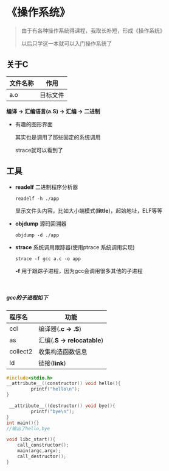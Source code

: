 # 《操作系统》
> 由于有各种操作系统得课程，我取长补短，形成《操作系统》
>
> 以后只学这一本就可以入门操作系统了

## 关于C

| 文件名称 | 作用     |
| -------- | -------- |
| a.o      | 目标文件 |

 **编译 -> 汇编语言(a.S) -> 汇编 -> 二进制**



* 有趣的图形界面

  其实也是调用了那些固定的系统调用
  
  strace就可以看到了
  
  



## 工具

* **readelf**	二进制程序分析器

  ```shell
  readelf -h ./app
  ```

  显示文件头内容，比如大小端模式(**little**)，起始地址，ELF等等

* **objdump** 源码回溯器 

  ```shell
  objdump -d ./app
  ```

* **strace** 	系统调用跟踪器(使用ptrace 系统调用实现)

  ``` shell
  strace -f gcc a.c -o app
  ```

  **-f**	用于跟踪子进程，因为gcc会调用很多其他的子进程

​		

##### gcc的子进程如下

| 程序名   | 功能                        |
| :------- | --------------------------- |
| ccl      | 编译器(**.c -> .S**)        |
| as       | 汇编(**.S -> relocatable**) |
| collect2 | 收集构造函数信息            |
| ld       | 链接(**link**)              |

```c
#include<stdio.h>
__attribute__((constructor)) void hello(){
         printf("hello\n");
}

 __attribute__((destructor)) void bye(){
         printf("bye\n");
}
int main(){}     
//输出了hello,bye

void libc_start(){
    call_constructor();
    main(argc,argv);
    call_destructor();
}
```

